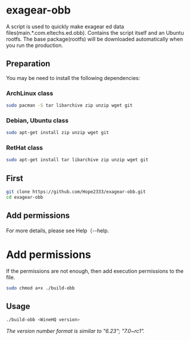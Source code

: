 # exagear-obb
A script is used to quickly make exagear ed data files(main.\*.com.eltechs.ed.obb).  Contains the script itself and an Ubuntu rootfs.
The base package(rootfs) will be downloaded automatically when you run the production.

## Preparation
You may be need to install the following dependencies:
### ArchLinux class
```sh
sudo pacman -S tar libarchive zip unzip wget git
````
### Debian, Ubuntu class
```sh
sudo apt-get install zip unzip wget git
```
### RetHat class
```sh
sudo apt-get install tar libarchive zip unzip wget git
```

## First
```sh
git clone https://github.com/Hope2333/exagear-obb.git
cd exagear-obb
```
## Add permissions
For more details, please see Help（--help.
# Add permissions
If the permissions are not enough, then add execution permissions to the file.
```sh
sudo chmod a+x ./build-obb
```
## Usage
```sh
./build-obb <WineHQ version>
```
*The version number format is similar to "6.23"; "7.0~rc1".*
```
